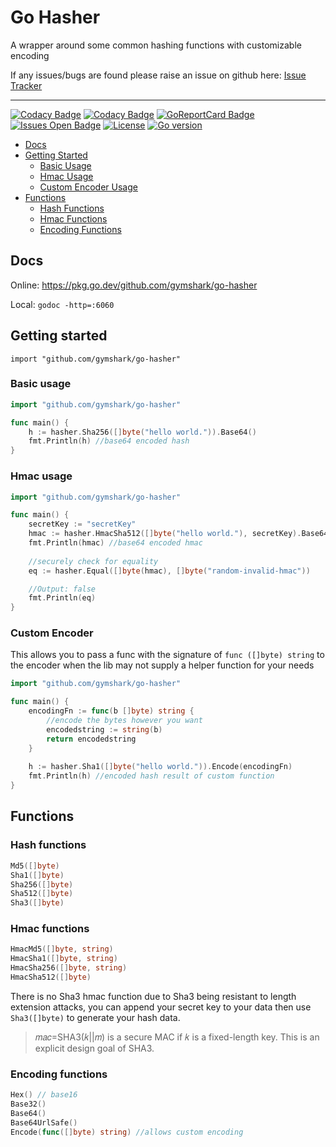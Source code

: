 # Go Hasher
A wrapper around some common hashing functions with customizable encoding

If any issues/bugs are found please raise an issue on github here: [Issue Tracker](https://github.com/gymshark/go-hasher/issues)

---
[![Codacy Badge](https://app.codacy.com/project/badge/Grade/3b11a652b77e440da627d4bdcffafac1)](https://www.codacy.com/gh/gymshark/go-hasher/dashboard?utm_source=github.com&amp;utm_medium=referral&amp;utm_content=gymshark/go-hasher&amp;utm_campaign=Badge_Grade)
[![Codacy Badge](https://app.codacy.com/project/badge/Coverage/3b11a652b77e440da627d4bdcffafac1)](https://www.codacy.com/gh/gymshark/go-hasher/dashboard?utm_source=github.com&amp;utm_medium=referral&amp;utm_content=gymshark/go-hasher&amp;utm_campaign=Badge_Coverage)
[![GoReportCard Badge](https://goreportcard.com/badge/github.com/gymshark/go-hasher)](https://goreportcard.com/report/github.com/gymshark/go-hasher)
[![Issues Open Badge](https://img.shields.io/github/issues/gymshark/go-hasher)](https://github.com/gymshark/go-hasher)
[![License](https://img.shields.io/github/license/gymshark/go-hasher)](https://github.com/gymshark/go-hasher)
[![Go version](https://img.shields.io/github/go-mod/go-version/gymshark/go-hasher/master?label=Go%20Version)](https://github.com/gymshark/go-hasher)

- [Docs](#docs)
- [Getting Started](#getting-started)
  - [Basic Usage](#basic-usage)
  - [Hmac Usage](#hmac-usage)
  - [Custom Encoder Usage](#custom-encoder)
- [Functions](#functions)
  - [Hash Functions](#hash-functions)
  - [Hmac Functions](#hmac-functions)
  - [Encoding Functions](#encoding-functions)

## Docs
Online: https://pkg.go.dev/github.com/gymshark/go-hasher

Local: `godoc -http=:6060`

## Getting started
`import "github.com/gymshark/go-hasher"`

### Basic usage
```go
import "github.com/gymshark/go-hasher"

func main() {
    h := hasher.Sha256([]byte("hello world.")).Base64()
    fmt.Println(h) //base64 encoded hash
}
```

### Hmac usage
```go
import "github.com/gymshark/go-hasher"

func main() {
    secretKey := "secretKey"
    hmac := hasher.HmacSha512([]byte("hello world."), secretKey).Base64()
    fmt.Println(hmac) //base64 encoded hmac
    
    //securely check for equality
    eq := hasher.Equal([]byte(hmac), []byte("random-invalid-hmac"))

    //Output: false
    fmt.Println(eq)
}
```

### Custom Encoder
This allows you to pass a func with the signature of `func ([]byte) string` to the encoder when the lib may not supply a helper function for your needs

```go
import "github.com/gymshark/go-hasher"

func main() {
	encodingFn := func(b []byte) string {
        //encode the bytes however you want
        encodedstring := string(b)
        return encodedstring
    }
	
    h := hasher.Sha1([]byte("hello world.")).Encode(encodingFn)
    fmt.Println(h) //encoded hash result of custom function
}
```

## Functions
### Hash functions
```go
Md5([]byte)
Sha1([]byte)
Sha256([]byte)
Sha512([]byte)
Sha3([]byte)
```

### Hmac functions
```go
HmacMd5([]byte, string)
HmacSha1([]byte, string)
HmacSha256([]byte, string)
HmacSha512([]byte)
```

There is no Sha3 hmac function due to Sha3 being resistant to length extension attacks, you can append your secret key to your data then use `Sha3([]byte)` to generate your hash data.

> 𝑚𝑎𝑐=SHA3(𝑘||𝑚) is a secure MAC if 𝑘 is a fixed-length key. This is an explicit design goal of SHA3.

### Encoding functions
```go
Hex() // base16
Base32()
Base64()
Base64UrlSafe()
Encode(func([]byte) string) //allows custom encoding
```